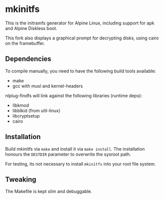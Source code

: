 # mkinitfs

This is the initramfs generator for Alpine Linux, including support for apk and 
Alpine Diskless boot.

This fork also displays a graphical prompt for decrypting disks, using cairo on the framebuffer.

## Dependencies

To compile manually, you need to have the following build tools available:

- make
- gcc with musl and kernel-headers

nlplug-findfs will link against the following libraries (runtime deps):

- libkmod
- libblkid (from util-linux)
- libcryptsetup
- cairo

## Installation

Build mkinitfs via `make` and install it via `make install`.
The installation honours the `DESTDIR` parameter to overwrite the sysroot path.

For testing, its not necessary to install `mkinitfs` into your root file system.

## Tweaking

The Makefile is kept slim and debuggable.

